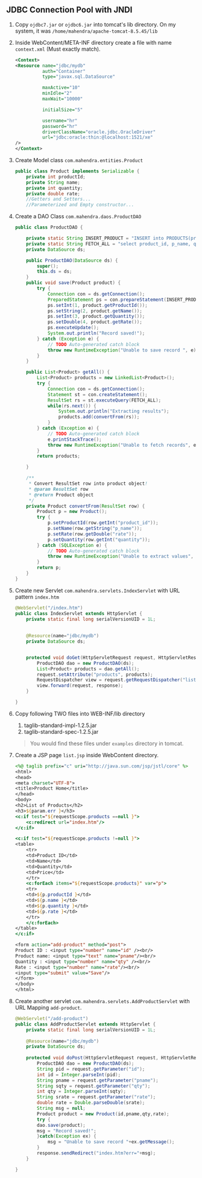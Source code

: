 ## JDBC Connection Pool with JNDI

1. Copy `ojdbc7.jar` or `ojdbc6.jar` into tomcat's lib directory. 
	On my system, it was `/home/mahendra/apache-tomcat-8.5.45/lib`

2.	Inside WebContent/META-INF directory create a file with name `context.xml` (Must exactly match).

	```xml
	<Context>
	<Resource name="jdbc/mydb"
	          auth="Container"
	          type="javax.sql.DataSource"
	
	          maxActive="10"
	          minIdle="2"
	          maxWait="10000"
	
	          initialSize="5"
	
	          username="hr"
	          password="hr"
	          driverClassName="oracle.jdbc.OracleDriver"
	          url="jdbc:oracle:thin:@localhost:1521/xe"
	/>
	</Context>
	```

3.	Create Model class `com.mahendra.entities.Product`

	```java
	public class Product implements Serializable {
		private int productId;
		private String name;
		private int quantity;
		private double rate;
		//Getters and Setters...
		//Parameterized and Empty constructor...
	```
4.	Create a DAO Class `com.mahendra.daos.ProductDAO`	

	```java
	public class ProductDAO {

		private static String INSERT_PRODUCT = "INSERT into PRODUCTS(product_id, p_name,quantity, rate ) VALUES (?,?,?,?)";
		private static String FETCH_ALL = "select product_id, p_name, quantity, rate from products ";
		private DataSource ds;
	
		public ProductDAO(DataSource ds) {
			super();
			this.ds = ds;
		}
		public void save(Product product) {
			try {
				Connection con = ds.getConnection();
				PreparedStatement ps = con.prepareStatement(INSERT_PRODUCT);
				ps.setInt(1, product.getProductId());
				ps.setString(2, product.getName());
				ps.setInt(3, product.getQuantity());
				ps.setDouble(4, product.getRate());
				ps.executeUpdate();
				System.out.println("Record saved!");
			} catch (Exception e) {
				// TODO Auto-generated catch block
				throw new RuntimeException("Unable to save record ", e);
			}
		}
	
		public List<Product> getAll() {
			List<Product> products = new LinkedList<Product>();
			try {
				Connection con = ds.getConnection();
				Statement st = con.createStatement();
				ResultSet rs = st.executeQuery(FETCH_ALL);
				while(rs.next()) {
					System.out.println("Extracting results");
					products.add(convertFrom(rs));
				}
			} catch (Exception e) {
				// TODO Auto-generated catch block
				e.printStackTrace();
				throw new RuntimeException("Unable to fetch records", e);
			}
			return products;
	
		}
	
		/**
		 * Convert ResultSet row into product object!
		 * @param ResultSet row
		 * @return Product object
		 */
		private Product convertFrom(ResultSet row) {
			Product p = new Product();
			try {
				p.setProductId(row.getInt("product_id"));
				p.setName(row.getString("p_name"));
				p.setRate(row.getDouble("rate"));
				p.setQuantity(row.getInt("quantity"));
			} catch (SQLException e) {
				// TODO Auto-generated catch block
				throw new RuntimeException("Unable to extract values", e);
			}
			return p;
		}
	}
	
	```
5.	Create new Servlet `com.mahendra.servlets.IndexServlet` with URL pattern `index.htm`

	```java
	@WebServlet("/index.htm")
	public class IndexServlet extends HttpServlet {
		private static final long serialVersionUID = 1L;
	       
		
		@Resource(name="jdbc/mydb")
		private DataSource ds;
	
	
		protected void doGet(HttpServletRequest request, HttpServletResponse response) throws ServletException, IOException {
			ProductDAO dao = new ProductDAO(ds);
			List<Product> products = dao.getAll();
			request.setAttribute("products", products);
			RequestDispatcher view = request.getRequestDispatcher("list.jsp");
			view.forward(request, response);
		}
	
	}
	```

6.	Copy following TWO files into WEB-INF/lib directory
	
	1. taglib-standard-impl-1.2.5.jar
	2. taglib-standard-spec-1.2.5.jar

	> You would find these files under `examples` directory in tomcat.
	
7.	Create a JSP page `list.jsp` inside WebContent directory.

	```jsp
	<%@ taglib prefix="c" uri="http://java.sun.com/jsp/jstl/core" %>
	<html>
	<head>
	<meta charset="UTF-8">
	<title>Product Home</title>
	</head>
	<body>
	<h2>List of Products</h2>
	<h3>${param.err }</h3>
	<c:if test="${requestScope.products ==null }">
		<c:redirect url="index.htm"/>
	</c:if>
	
	<c:if test="${requestScope.products !=null }">
	<table>
		<tr>
		<td>Product ID</td>
		<td>Name</td>
		<td>Quantity</td>
		<td>Price</td>
		</tr>
		<c:forEach items="${requestScope.products}" var="p">
		<tr>
		<td>${p.productId }</td>
		<td>${p.name }</td>
		<td>${p.quantity }</td>
		<td>${p.rate }</td>
		</tr>
		</c:forEach>
	</table>
	</c:if>
	
	<form action="add-product" method="post">
	Product ID : <input type="number" name="id" /><br/>
	Product name: <input type="text" name="pname"/><br/>
	Quantity : <input type="number" name="qty" /><br/>
	Rate : <input type="number" name="rate"/><br/>	
	<input type="submit" value="Save"/>
	</form>
	</body>
	</html>
	```

8.	Create another servlet `com.mahendra.servlets.AddProductServlet` with URL Mapping `add-product`.

	```java
	@WebServlet("/add-product")
	public class AddProductServlet extends HttpServlet {
		private static final long serialVersionUID = 1L;
	    
		@Resource(name="jdbc/mydb")
		private DataSource ds;
	  
		protected void doPost(HttpServletRequest request, HttpServletResponse response) throws ServletException, IOException {
			ProductDAO dao = new ProductDAO(ds);
			String pid = request.getParameter("id");
			int id = Integer.parseInt(pid);
			String pname = request.getParameter("pname");
			String sqty = request.getParameter("qty");
			int qty = Integer.parseInt(sqty);
			String srate = request.getParameter("rate");
			double rate = Double.parseDouble(srate);
			String msg = null;
			Product product = new Product(id,pname,qty,rate);
			try {
			dao.save(product);
			msg = "Record saved!";
			}catch(Exception ex) {
				msg = "Unable to save record "+ex.getMessage();
			}
			response.sendRedirect("index.htm?err="+msg);
		}
	
	}
	```
